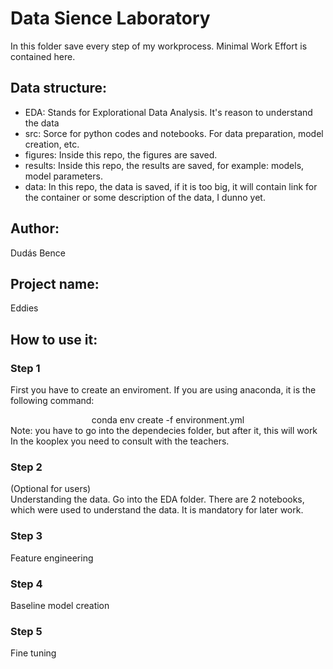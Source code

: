 # Data Sience Laboratory

In this folder save every step of my workprocess. Minimal Work Effort is contained here.

## Data structure:  
- EDA: Stands for Explorational Data Analysis. It's reason to understand the data
- src: Sorce for python codes and notebooks. For data preparation, model creation, etc.
- figures: Inside this repo, the figures are saved.
- results: Inside this repo, the results are saved, for example: models, model parameters.
- data: In this repo, the data is saved, if it is too big, it will contain link for the container or some description of the data, I dunno yet.

## Author:
Dudás Bence

## Project name:
Eddies

## How to use it:
### Step 1
First you have to create an enviroment. If you are using anaconda, it is the following command:  
<center> conda env create -f environment.yml </center>  
Note: you have to go into the dependecies folder, but after it, this will work  
In the kooplex you need to consult with the teachers.

### Step 2
(Optional for users)  
Understanding the data. Go into the EDA folder. There are 2 notebooks, which were used to understand the data. It is mandatory for later work.

### Step 3
Feature engineering

### Step 4 
Baseline model creation

### Step 5 
Fine tuning
